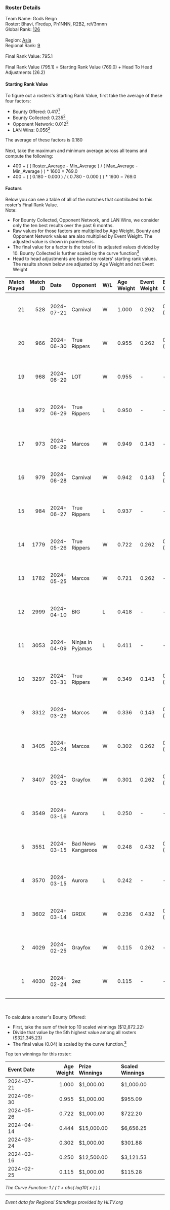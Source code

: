 ### Roster Details<br />
Team Name: Gods Reign<br />
Roster: Bhavi, f1redup, Ph1NNN, R2B2, reV3nnnn<br />
Global Rank: [126](../standings_global.md)<br />
<br />
Region: [Asia]( ../standings_asia.md)<br />
Regional Rank: [9]( ../standings_asia.md)<br />
<br />
Final Rank Value:  795.1<br />
<br />
Final Rank Value (795.1) = Starting Rank Value (769.0) + Head To Head Adjustments (26.2)<br />

#### Starting Rank Value<br />
To figure out a rosters's Starting Rank Value, first take the average of these four factors:<br />
- Bounty Offered: 0.417[<sup>1</sup>](#table2)
- Bounty Collected: 0.235[<sup>2</sup>](#table1)
- Opponent Network: 0.012[<sup>2</sup>](#table1)
- LAN Wins: 0.056[<sup>2</sup>](#table1)

The average of these factors is 0.180<br />
<br />
Next, take the maximum and minimum average across all teams and compute the following:<br />
- 400 + ( ( Roster_Average - Min_Average ) / ( Max_Average - Min_Average ) ) * 1600 = 769.0
- 400 + ( ( 0.180 - 0.000 ) / ( 0.780 - 0.000 ) ) * 1600 = 769.0


#### Factors<br />
Below you can see a table of all of the matches that contributed to this roster's Final Rank Value.<br />
Note:<br />

- For Bounty Collected, Opponent Network, and LAN Wins, we consider only the ten best results over the past 6 months.
- Raw values for those factors are multiplied by Age Weight. Bounty and Opponent Network values are also multiplied by Event Weight. The adjusted value is shown in parenthesis.
- The final value for a factor is the total of its adjusted values divided by 10. Bounty Collected is further scaled by the curve function[<sup>3</sup>](#curveFunction)
- Head to head adjustments are based on rosters' starting rank values. The results shown below are adjusted by Age Weight and not Event Weight
<span id="table1"></span><br />


| Match Played | Match ID | Date       | Opponent           | W/L | Age Weight | Event Weight | Bounty Collected | Opponent Network | LAN Wins  | H2H Adj. | Roster                                 |
| -: | -: | :- | :- | :- | :- | :- | :- | :- | :- | -: | :- |
|           21 |      528 | 2024-07-21 | Carnival           | W   | 1.000      | 0.262        | 0.002 (0.001)    | -                | 0 (0.000) |     5.24 | Bhavi, f1redup, Ph1NNN, R2B2, reV3nnnn |
|           20 |      966 | 2024-06-30 | True Rippers       | W   | 0.955      | 0.262        | 0.005 (0.001)    | 0.167 (0.042)    | 0 (0.000) |    12.90 | 1nhuman, Bhavi, Ph1NNN, R2B2, reV3nnnn |
|           19 |      968 | 2024-06-29 | LOT                | W   | 0.955      | -            | -                | -                | 0 (0.000) |     3.25 | Bhavi, f1redup, Ph1NNN, R2B2, reV3nnnn |
|           18 |      972 | 2024-06-29 | True Rippers       | L   | 0.950      | -            | -                | -                | -         |   -17.37 | Bhavi, f1redup, Ph1NNN, R2B2, reV3nnnn |
|           17 |      973 | 2024-06-29 | Marcos             | W   | 0.949      | 0.143        | -                | 0.037 (0.005)    | 0 (0.000) |     4.87 | Bhavi, f1redup, Ph1NNN, R2B2, reV3nnnn |
|           16 |      979 | 2024-06-28 | Carnival           | W   | 0.942      | 0.143        | 0.002 (0.000)    | -                | 0 (0.000) |     5.28 | Bhavi, f1redup, Ph1NNN, R2B2, reV3nnnn |
|           15 |      984 | 2024-06-27 | True Rippers       | L   | 0.937      | -            | -                | -                | -         |   -18.43 | Bhavi, f1redup, Ph1NNN, R2B2, reV3nnnn |
|           14 |     1779 | 2024-05-26 | True Rippers       | W   | 0.722      | 0.262        | 0.005 (0.001)    | 0.167 (0.032)    | 0 (0.000) |     8.35 | 1nhuman, Bhavi, Ph1NNN, R2B2, reV3nnnn |
|           13 |     1782 | 2024-05-25 | Marcos             | W   | 0.721      | 0.262        | -                | 0.037 (0.007)    | 0 (0.000) |     3.63 | Bhavi, f1redup, Ph1NNN, R2B2, reV3nnnn |
|           12 |     2999 | 2024-04-10 | BIG                | L   | 0.418      | -            | -                | -                | -         |    -0.71 | Bhavi, f1redup, Ph1NNN, R2B2, yoom     |
|           11 |     3053 | 2024-04-09 | Ninjas in Pyjamas  | L   | 0.411      | -            | -                | -                | -         |    -0.09 | Bhavi, f1redup, Ph1NNN, R2B2, yoom     |
|           10 |     3297 | 2024-03-31 | True Rippers       | W   | 0.349      | 0.143        | 0.005 (0.000)    | 0.167 (0.008)    | 0 (0.000) |     4.09 | Bhavi, f1redup, Ph1NNN, R2B2, reV3nnnn |
|            9 |     3312 | 2024-03-29 | Marcos             | W   | 0.336      | 0.143        | 0.000 (0.000)    | 0.012 (0.001)    | -         |     3.01 | Bhavi, f1redup, Ph1NNN, R2B2, reV3nnnn |
|            8 |     3405 | 2024-03-24 | Marcos             | W   | 0.302      | 0.262        | 0.000 (0.000)    | 0.012 (0.001)    | -         |     2.77 | Bhavi, f1redup, Ph1NNN, R2B2, reV3nnnn |
|            7 |     3407 | 2024-03-23 | Grayfox            | W   | 0.301      | 0.262        | 0.000 (0.000)    | 0.004 (0.000)    | -         |     2.49 | Bhavi, f1redup, Ph1NNN, R2B2, reV3nnnn |
|            6 |     3549 | 2024-03-16 | Aurora             | L   | 0.250      | -            | -                | -                | -         |    -0.05 | Bhavi, f1redup, Ph1NNN, R2B2, reV3nnnn |
|            5 |     3551 | 2024-03-15 | Bad News Kangaroos | W   | 0.248      | 0.432        | 0.016 (0.002)    | 0.222 (0.024)    | 1 (0.248) |     3.99 | Bhavi, f1redup, Ph1NNN, R2B2, reV3nnnn |
|            4 |     3570 | 2024-03-15 | Aurora             | L   | 0.242      | -            | -                | -                | -         |    -0.05 | Bhavi, f1redup, Ph1NNN, R2B2, reV3nnnn |
|            3 |     3602 | 2024-03-14 | GRDX               | W   | 0.236      | 0.432        | 0.002 (0.000)    | -                | 1 (0.236) |     1.59 | Bhavi, f1redup, Ph1NNN, R2B2, reV3nnnn |
|            2 |     4029 | 2024-02-25 | Grayfox            | W   | 0.115      | 0.262        | -                | 0.004 (0.000)    | -         |     0.98 | Bhavi, f1redup, Ph1NNN, R2B2, reV3nnnn |
|            1 |     4030 | 2024-02-24 | 2ez                | W   | 0.115      | -            | -                | -                | -         |     0.41 | Bhavi, f1redup, Ph1NNN, R2B2, reV3nnnn |

<br />
<span id="table2"></span><br />
To calculate a roster's Bounty Offered:<br />

- First, take the sum of their top 10 scaled winnings ($12,872.22)
- Divide that value by the 5th highest value among all rosters ($321,345.23)
- The final value (0.04) is scaled by the curve function.[<sup>3</sup>](#curveFunction)

Top ten winnings for this roster:<br />

| Event Date | Age Weight | Prize Winnings | Scaled Winnings |
| :- | -: | :- | :- |
| 2024-07-21 |      1.000 | $1,000.00      | $1,000.00       |
| 2024-06-30 |      0.955 | $1,000.00      | $955.09         |
| 2024-05-26 |      0.722 | $1,000.00      | $722.20         |
| 2024-04-14 |      0.444 | $15,000.00     | $6,656.25       |
| 2024-03-24 |      0.302 | $1,000.00      | $301.88         |
| 2024-03-16 |      0.250 | $12,500.00     | $3,121.53       |
| 2024-02-25 |      0.115 | $1,000.00      | $115.28         |


<span id="curveFunction"></span>_The Curve Function: 1 / ( 1 + abs( log10( x ) ) )_<br />

---
_Event data for Regional Standings provided by HLTV.org_<br />
